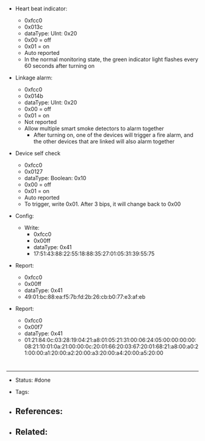 # 

- Heart beat indicator:
	- 0xfcc0
	- 0x013c
	- dataType: UInt: 0x20
	- 0x00 = off
	- 0x01 = on
	- Auto reported
	- In the normal monitoring state, the green indicator light flashes every 60 seconds after turning on
- Linkage alarm:
	- 0xfcc0
	- 0x014b
	- dataType: UInt: 0x20
	- 0x00 = off
	- 0x01 = on
	- Not reported
	- Allow multiple smart smoke detectors to alarm together
		- After turning on, one of the devices will trigger a fire alarm, and the other devices that are linked will also alarm together
- Device self check
	- 0xfcc0
	- 0x0127
	- dataType: Boolean: 0x10
	- 0x00 = off
	- 0x01 = on
	- Auto reported
	- To trigger, write 0x01. After 3 bips, it will change back to 0x00


- Config: 
	- Write:
		- 0xfcc0
		- 0x00ff
		- dataType: 0x41
		- 17:51:43:88:22:55:18:88:35:27:01:05:31:39:55:75



- Report:
	- 0xfcc0
	- 0x00ff
	- dataType: 0x41
	- 49:01:bc:88:ea:f5:7b:fd:2b:26:cb:b0:77:e3:af:eb


- Report:
	- 0xfcc0
	- 0x00f7
	- dataType: 0x41
	- 01:21:84:0c:03:28:19:04:21:a8:01:05:21:31:00:06:24:05:00:00:00:00:08:21:10:01:0a:21:00:00:0c:20:01:66:20:03:67:20:01:68:21:a8:00:a0:21:00:00:a1:20:00:a2:20:00:a3:20:00:a4:20:00:a5:20:00



# 

---
- Status: #done

- Tags: 

- References:
	- 

- Related:
	- 
